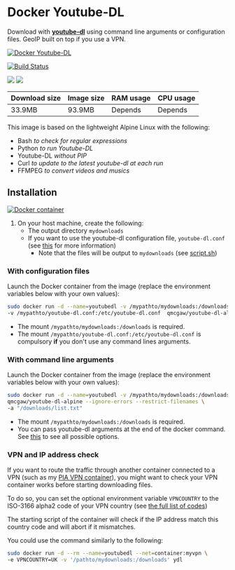 # Docker Youtube-DL

Download with [**youtube-dl**](https://github.com/rg3/youtube-dl) using command line arguments or configuration files. GeoIP built on top if you use a VPN.

[![Docker Youtube-DL](https://github.com/qdm12/youtube-dl-docker/raw/master/readme/title.png)](https://hub.docker.com/r/qmcgaw/youtube-dl-alpine/)

[![Build Status](https://travis-ci.org/qdm12/youtube-dl-docker.svg?branch=master)](https://travis-ci.org/qdm12/youtube-dl-docker)

[![](https://images.microbadger.com/badges/image/qmcgaw/youtube-dl-alpine.svg)](https://microbadger.com/images/qmcgaw/youtube-dl-alpine)
[![](https://images.microbadger.com/badges/version/qmcgaw/youtube-dl-alpine.svg)](https://microbadger.com/images/qmcgaw/youtube-dl-alpine)

| Download size | Image size | RAM usage | CPU usage |
| --- | --- | --- | --- |
| 33.9MB | 93.9MB | Depends | Depends |

This image is based on the lightweight Alpine Linux with the following:
- Bash *to check for regular expressions*
- Python *to run Youtube-DL*
- Youtube-DL *without PIP*
- Curl *to update to the latest youtube-dl at each run*
- FFMPEG *to convert videos and musics*

## Installation

[![Docker container](https://github.com/qdm12/youtube-dl-docker/raw/master/readme/docker.png)](https://www.docker.com/)

1. On your host machine, create the following:
    - The output directory `mydownloads`
    - If you want to use the youtube-dl configuration file, `youtube-dl.conf` (see [this](https://github.com/rg3/youtube-dl/blob/master/README.md#configuration) for more information)
        - Note that the files will be output to `mydownloads` (see [script.sh](https://github.com/qdm12/youtube-dl-docker/blob/master/script.sh))

### With configuration files

Launch the Docker container from the image (replace the environment variables below with your own values):

```bash
sudo docker run -d --name=youtubedl -v /mypathto/mydownloads:/downloads \
-v /mypathto/youtube-dl.conf:/etc/youtube-dl.conf  qmcgaw/youtube-dl-alpine
```

- The mount `/mypathto/mydownloads:/downloads` is required.
- The mount `/mypathto/youtube-dl.conf:/etc/youtube-dl.conf` is compulsory **if** you don't use any command lines arguments.

### With command line arguments

Launch the Docker container from the image (replace the environment variables below with your own values):

```bash
sudo docker run -d --name=youtubedl -v /mypathto/mydownloads:/downloads  \
qmcgaw/youtube-dl-alpine --ignore-errors --restrict-filenames \
-a "/downloads/list.txt"
```

- The mount `/mypathto/mydownloads:/downloads` is required.
- You can pass youtube-dl arguments at the end of the docker command. See [this](https://github.com/rg3/youtube-dl/blob/master/README.md#options) to see all possible options.

### VPN and IP address check

If you want to route the traffic through another container connected to a VPN (such as my [PIA VPN container](https://github.com/qdm12/private-internet-access-docker)), 
you might want to check your VPN container works before starting downloading files.

To do so, you can set the optional environment variable `VPNCOUNTRY` to the ISO-3166 alpha2 code of your VPN country (see [the full list of codes](http://www.geonames.org/countries/))

The starting script of the container will check if the IP address match this country code and will abort if it mismatches.

You could use the command similarly to the following:

```bash
sudo docker run -d --rm --name=youtubedl --net=container:myvpn \
-e VPNCOUNTRY=UK -v '/pathto/mydownloads:/downloads' ydl
```
